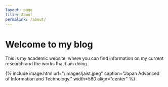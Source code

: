 ```yaml
---
layout: page
title: About
permalink: /about/
---
```


<div class="home">
	
<h1>Welcome to my blog</h1>
	
<p>This is my academic website, where you can find information on my current research and the works that I am doing.</p>

{% include image.html url="/images/jaist.jpeg" caption="Japan Advanced of Information and Technology." width=580 align="center" %}

</div>


